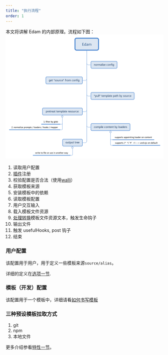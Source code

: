 ```yaml
---
title: "执行流程"
order: 1
---
```


本文将讲解 Edam 的内部原理。流程如下图：
![](../imgs/edam-process.svg)

1. 读取用户配置
2. [插件](./write-plugin_zh.md)注册
3. 校验配置是否合法（使用[walli](https://github.com/imcuttle/walli)）
4. 获取模板来源
5. 安装模板中的依赖
6. 读取模板配置
7. 用户交互输入
8. 载入模板文件资源
9. [处理转换](./write-loader_zh.md)模板文件资源文本，触发生命钩子
10. 输出文件
11. 触发 usefulHooks, post 钩子
12. 结束

### 用户配置

该配置用于用户，用于定义一些模板来源`source/alias`。

详细的定义在[选项一节](../usage/options_zh.md).

### 模板（开发）配置

该配置用于一个模板中，详细请看[如何书写模板](./write-template_zh.md)

### 三种预设模板拉取方式

1. git
2. npm
3. 本地文件

更多介绍参看[特性一节](../features_zh.md)。
